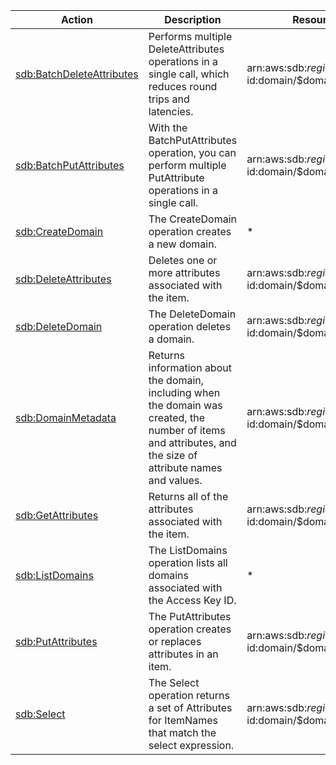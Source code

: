 | Action | Description | Resource | Condition |
| --- | --- | --- | --- |
| [sdb:BatchDeleteAttributes](http://docs.aws.amazon.com/AmazonSimpleDB/latest/DeveloperGuide/SDB_API_BatchDeleteAttributes.html) | Performs multiple DeleteAttributes operations in a single call, which reduces round trips and latencies. | arn:aws:sdb:$region:$account-id:domain/$domain-name | - |
| [sdb:BatchPutAttributes](http://docs.aws.amazon.com/AmazonSimpleDB/latest/DeveloperGuide/SDB_API_BatchPutAttributes.html) | With the BatchPutAttributes operation, you can perform multiple PutAttribute operations in a single call. | arn:aws:sdb:$region:$account-id:domain/$domain-name | - |
| [sdb:CreateDomain](http://docs.aws.amazon.com/AmazonSimpleDB/latest/DeveloperGuide/SDB_API_CreateDomain.html) | The CreateDomain operation creates a new domain. | * | - |
| [sdb:DeleteAttributes](http://docs.aws.amazon.com/AmazonSimpleDB/latest/DeveloperGuide/SDB_API_DeleteAttributes.html) | Deletes one or more attributes associated with the item. | arn:aws:sdb:$region:$account-id:domain/$domain-name | - |
| [sdb:DeleteDomain](http://docs.aws.amazon.com/AmazonSimpleDB/latest/DeveloperGuide/SDB_API_DeleteDomain.html) | The DeleteDomain operation deletes a domain. | arn:aws:sdb:$region:$account-id:domain/$domain-name | - |
| [sdb:DomainMetadata](http://docs.aws.amazon.com/AmazonSimpleDB/latest/DeveloperGuide/SDB_API_DomainMetadata.html) | Returns information about the domain, including when the domain was created, the number of items and attributes, and the size of attribute names and values. | arn:aws:sdb:$region:$account-id:domain/$domain-name | - |
| [sdb:GetAttributes](http://docs.aws.amazon.com/AmazonSimpleDB/latest/DeveloperGuide/SDB_API_GetAttributes.html) | Returns all of the attributes associated with the item. | arn:aws:sdb:$region:$account-id:domain/$domain-name | - |
| [sdb:ListDomains](http://docs.aws.amazon.com/AmazonSimpleDB/latest/DeveloperGuide/SDB_API_ListDomains.html) | The ListDomains operation lists all domains associated with the Access Key ID. | * | - |
| [sdb:PutAttributes](http://docs.aws.amazon.com/AmazonSimpleDB/latest/DeveloperGuide/SDB_API_PutAttributes.html) | The PutAttributes operation creates or replaces attributes in an item. | arn:aws:sdb:$region:$account-id:domain/$domain-name | - |
| [sdb:Select](http://docs.aws.amazon.com/AmazonSimpleDB/latest/DeveloperGuide/SDB_API_Select.html) | The Select operation returns a set of Attributes for ItemNames that match the select expression. | arn:aws:sdb:$region:$account-id:domain/$domain-name | - |

